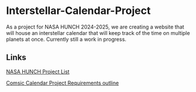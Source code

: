 # Interstellar-Calendar-Project
As a project for NASA HUNCH 2024-2025, we are creating a website that will house an interstellar calendar that will keep track of the time on multiple planets at once. Currently still a work in progress.
## Links
[NASA HUNCH Project List](https://www.nasahunch-software-ai.com/blank)

[Comsic Calendar Project Requirements outline](https://drive.google.com/file/d/1KR4PwTyscDl3-0SNQRIYisYr8DHJMcBs/view)